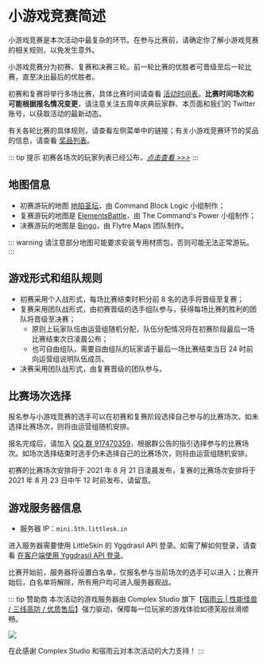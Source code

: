 # 小游戏竞赛简述

小游戏竞赛是本次活动中最复杂的环节。在参与比赛前，请确定你了解小游戏竞赛的相关规则，以免发生意外。

小游戏竞赛分为初赛、复赛和决赛三轮。前一轮比赛的优胜者可晋级至后一轮比赛，直至决出最后的优胜者。

初赛和复赛将举行多场比赛，具体比赛时间请查看 [活动时间表](/5thAnniv/schedule.html)。**比赛时间场次和可能根据报名情况变更**，请注意关注五周年庆典玩家群、本页面和我们的 Twitter 账号，以获取活动的最新动态。

有关各轮比赛的具体规则，请查看左侧菜单中的链接；有关小游戏竞赛环节的奖品的信息，请查看 [奖品列表](/5thAnniv/rewards.html)。

::: tip 提示
初赛各场次的玩家列表已经公布，[*点击查看 >>>*](/5thAnniv/minigames/players/preliminary.html)
:::

## 地图信息

- 初赛游玩的地图 [地陷圣坛](https://www.mcbbs.net/thread-908503-1-1.html)，由 Command Block Logic 小组制作；
- 复赛游玩的地图是 [ElementsBattle](https://www.mcbbs.net/thread-891679-1-1.html)，由 The Command's Power 小组制作；
- 决赛游玩的地图是 [Bingo](https://www.flytre.net/bingo)，由 Flytre Maps 团队制作。

::: warning
请注意部分地图可能要求安装专用材质包，否则可能无法正常游玩。
:::

## 游戏形式和组队规则

- 初赛采用个人战形式，每场比赛结束时积分前 8 名的选手将晋级至复赛；
- 复赛采用团队战形式，由初赛晋级的选手组队参与，获得每场比赛的胜利的团队将晋级至决赛；
  - 原则上玩家队伍由运营组随机分配，队伍分配情况将在初赛阶段最后一场比赛结束次日凌晨公布；
  - 也可自由组队，需要自由组队的玩家请于最后一场比赛结束当日 24 时前向运营组说明队伍成员。
- 决赛采用团队战形式，由复赛晋级的团队参与。

## 比赛场次选择

报名参与小游戏竞赛的选手可以在初赛和复赛阶段选择自己参与的比赛场次。如未选择比赛场次，则将由运营组随机安排。

报名完成后，请加入 [QQ 群 917470359](https://jq.qq.com/?_wv=1027&k=os9EsvoG)，根据群公告的指引选择参与的比赛场次。如场次选择结束时选手仍未选择自己的比赛场次，则将由运营组随机安排。

初赛的比赛场次安排将于 2021 年 8 月 21 日凌晨发布，复赛的比赛场次安排将于 2021 年 8 月 23 日中午 12 时前发布，请留意。

## 游戏服务器信息

- 服务器 IP：`mini.5th.littlesk.in`

进入服务器需要使用 LittleSkin 的 Yggdrasil API 登录。如需了解如何登录，请查看 [在客户端使用 Yggdrasil API 登录](/advanced/yggdrasil.html#%E5%9C%A8%E5%AE%A2%E6%88%B7%E7%AB%AF%E4%BD%BF%E7%94%A8)。

比赛开始前，服务器将设置白名单，仅报名参与当前场次的选手可以进入；比赛开始后，白名单将解除，所有用户均可进入服务器观战。

::: tip  赞助商
本次活动的游戏服务器由 Complex Studio 旗下【[宿雨云 | 性能怪兽 / 三线高防 / 优质售后](https://www.mcbbs.net/thread-1210568-1-1.html)】强力驱动，保障每一位玩家的游戏体验如德芙般丝滑顺畅。

[![](https://ns.complexstudio.net/uploads/images/2021-06-15/01e4d6c66d470246b791fe20fec4444e.png)](https://www.mcbbs.net/thread-1210568-1-1.html)

在此感谢 Complex Studio 和宿雨云对本次活动的大力支持！
:::

